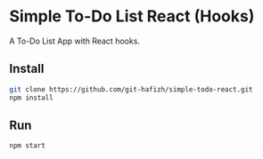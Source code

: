 # Simple To-Do List React (Hooks)

A To-Do List App with React hooks.

## Install
```sh
git clone https://github.com/git-hafizh/simple-todo-react.git
npm install
```

## Run
```sh
npm start
```
